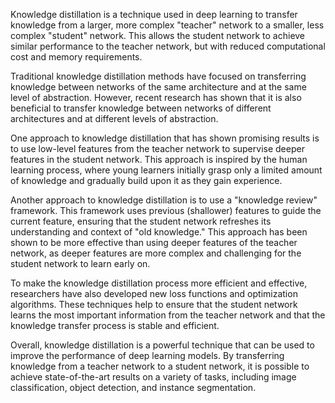Knowledge distillation is a technique used in deep learning to transfer knowledge from a larger, more complex "teacher" network to a smaller, less complex "student" network. This allows the student network to achieve similar performance to the teacher network, but with reduced computational cost and memory requirements.

Traditional knowledge distillation methods have focused on transferring knowledge between networks of the same architecture and at the same level of abstraction. However, recent research has shown that it is also beneficial to transfer knowledge between networks of different architectures and at different levels of abstraction.

One approach to knowledge distillation that has shown promising results is to use low-level features from the teacher network to supervise deeper features in the student network. This approach is inspired by the human learning process, where young learners initially grasp only a limited amount of knowledge and gradually build upon it as they gain experience.

Another approach to knowledge distillation is to use a "knowledge review" framework. This framework uses previous (shallower) features to guide the current feature, ensuring that the student network refreshes its understanding and context of "old knowledge." This approach has been shown to be more effective than using deeper features of the teacher network, as deeper features are more complex and challenging for the student network to learn early on.

To make the knowledge distillation process more efficient and effective, researchers have also developed new loss functions and optimization algorithms. These techniques help to ensure that the student network learns the most important information from the teacher network and that the knowledge transfer process is stable and efficient.

Overall, knowledge distillation is a powerful technique that can be used to improve the performance of deep learning models. By transferring knowledge from a teacher network to a student network, it is possible to achieve state-of-the-art results on a variety of tasks, including image classification, object detection, and instance segmentation.
